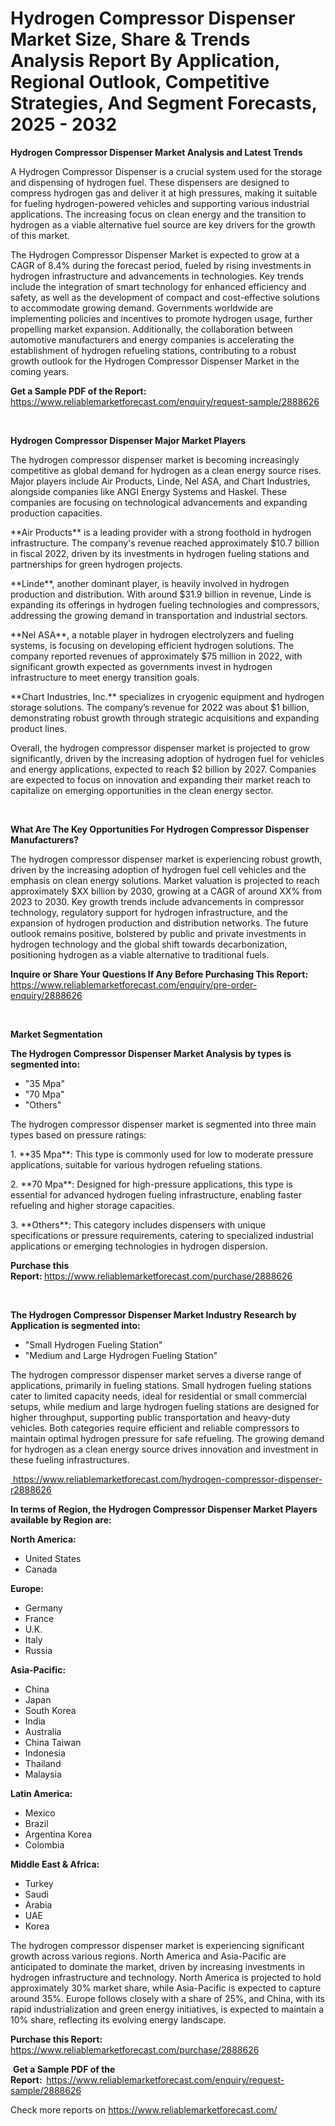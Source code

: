 <p><h1>Hydrogen Compressor Dispenser Market Size, Share & Trends Analysis Report By Application, Regional Outlook, Competitive Strategies, And Segment Forecasts, 2025 - 2032</h1></p><p><strong>Hydrogen Compressor Dispenser Market Analysis and Latest Trends</strong></p>
<p><p>A Hydrogen Compressor Dispenser is a crucial system used for the storage and dispensing of hydrogen fuel. These dispensers are designed to compress hydrogen gas and deliver it at high pressures, making it suitable for fueling hydrogen-powered vehicles and supporting various industrial applications. The increasing focus on clean energy and the transition to hydrogen as a viable alternative fuel source are key drivers for the growth of this market.</p><p>The Hydrogen Compressor Dispenser Market is expected to grow at a CAGR of 8.4% during the forecast period, fueled by rising investments in hydrogen infrastructure and advancements in technologies. Key trends include the integration of smart technology for enhanced efficiency and safety, as well as the development of compact and cost-effective solutions to accommodate growing demand. Governments worldwide are implementing policies and incentives to promote hydrogen usage, further propelling market expansion. Additionally, the collaboration between automotive manufacturers and energy companies is accelerating the establishment of hydrogen refueling stations, contributing to a robust growth outlook for the Hydrogen Compressor Dispenser Market in the coming years.</p></p>
<p><strong>Get a Sample PDF of the Report:&nbsp;</strong> <a href="https://www.reliablemarketforecast.com/enquiry/request-sample/2888626?utm_campaign=3275&utm_medium=2&utm_source=Github&utm_content=ia&utm_term=14032025&utm_id=hydrogen-compressor-dispenser">https://www.reliablemarketforecast.com/enquiry/request-sample/2888626</a></p>
<p>&nbsp;</p>
<p><strong>Hydrogen Compressor Dispenser Major Market Players</strong></p>
<p><p>The hydrogen compressor dispenser market is becoming increasingly competitive as global demand for hydrogen as a clean energy source rises. Major players include Air Products, Linde, Nel ASA, and Chart Industries, alongside companies like ANGI Energy Systems and Haskel. These companies are focusing on technological advancements and expanding production capacities.</p><p>**Air Products** is a leading provider with a strong foothold in hydrogen infrastructure. The company's revenue reached approximately $10.7 billion in fiscal 2022, driven by its investments in hydrogen fueling stations and partnerships for green hydrogen projects.</p><p>**Linde**, another dominant player, is heavily involved in hydrogen production and distribution. With around $31.9 billion in revenue, Linde is expanding its offerings in hydrogen fueling technologies and compressors, addressing the growing demand in transportation and industrial sectors.</p><p>**Nel ASA**, a notable player in hydrogen electrolyzers and fueling systems, is focusing on developing efficient hydrogen solutions. The company reported revenues of approximately $75 million in 2022, with significant growth expected as governments invest in hydrogen infrastructure to meet energy transition goals.</p><p>**Chart Industries, Inc.** specializes in cryogenic equipment and hydrogen storage solutions. The company’s revenue for 2022 was about $1 billion, demonstrating robust growth through strategic acquisitions and expanding product lines. </p><p>Overall, the hydrogen compressor dispenser market is projected to grow significantly, driven by the increasing adoption of hydrogen fuel for vehicles and energy applications, expected to reach $2 billion by 2027. Companies are expected to focus on innovation and expanding their market reach to capitalize on emerging opportunities in the clean energy sector.</p></p>
<p>&nbsp;</p>
<p><strong>What Are The Key Opportunities For Hydrogen Compressor Dispenser Manufacturers?</strong></p>
<p><p>The hydrogen compressor dispenser market is experiencing robust growth, driven by the increasing adoption of hydrogen fuel cell vehicles and the emphasis on clean energy solutions. Market valuation is projected to reach approximately $XX billion by 2030, growing at a CAGR of around XX% from 2023 to 2030. Key growth trends include advancements in compressor technology, regulatory support for hydrogen infrastructure, and the expansion of hydrogen production and distribution networks. The future outlook remains positive, bolstered by public and private investments in hydrogen technology and the global shift towards decarbonization, positioning hydrogen as a viable alternative to traditional fuels.</p></p>
<p><strong>Inquire or Share Your Questions If Any Before Purchasing This Report:</strong> <a href="https://www.reliablemarketforecast.com/enquiry/pre-order-enquiry/2888626?utm_campaign=3275&utm_medium=2&utm_source=Github&utm_content=ia&utm_term=14032025&utm_id=hydrogen-compressor-dispenser">https://www.reliablemarketforecast.com/enquiry/pre-order-enquiry/2888626</a></p>
<p>&nbsp;</p>
<p><strong>Market Segmentation</strong></p>
<p><strong>The Hydrogen Compressor Dispenser Market Analysis by types is segmented into:</strong></p>
<p><ul><li>"35 Mpa"</li><li>"70 Mpa"</li><li>"Others"</li></ul></p>
<p><p>The hydrogen compressor dispenser market is segmented into three main types based on pressure ratings: </p><p>1. **35 Mpa**: This type is commonly used for low to moderate pressure applications, suitable for various hydrogen refueling stations.</p><p>2. **70 Mpa**: Designed for high-pressure applications, this type is essential for advanced hydrogen fueling infrastructure, enabling faster refueling and higher storage capacities.</p><p>3. **Others**: This category includes dispensers with unique specifications or pressure requirements, catering to specialized industrial applications or emerging technologies in hydrogen dispersion.</p></p>
<p><strong>Purchase this Report:&nbsp;</strong><a href="https://www.reliablemarketforecast.com/purchase/2888626?utm_campaign=3275&utm_medium=2&utm_source=Github&utm_content=ia&utm_term=14032025&utm_id=hydrogen-compressor-dispenser">https://www.reliablemarketforecast.com/purchase/2888626</a></p>
<p>&nbsp;</p>
<p><strong>The Hydrogen Compressor Dispenser Market Industry Research by Application is segmented into:</strong></p>
<p><ul><li>"Small Hydrogen Fueling Station"</li><li>"Medium and Large Hydrogen Fueling Station"</li></ul></p>
<p><p>The hydrogen compressor dispenser market serves a diverse range of applications, primarily in fueling stations. Small hydrogen fueling stations cater to limited capacity needs, ideal for residential or small commercial setups, while medium and large hydrogen fueling stations are designed for higher throughput, supporting public transportation and heavy-duty vehicles. Both categories require efficient and reliable compressors to maintain optimal hydrogen pressure for safe refueling. The growing demand for hydrogen as a clean energy source drives innovation and investment in these fueling infrastructures.</p></p>
<p><a href="https://www.reliablemarketforecast.com/hydrogen-compressor-dispenser-r2888626?utm_campaign=3275&utm_medium=2&utm_source=Github&utm_content=ia&utm_term=14032025&utm_id=hydrogen-compressor-dispenser">&nbsp;https://www.reliablemarketforecast.com/hydrogen-compressor-dispenser-r2888626</a></p>
<p><strong>In terms of Region, the Hydrogen Compressor Dispenser Market Players available by Region are:</strong></p>
<p>
    <p> <strong> North America: </strong>
        <ul>
            <li>United States</li>
            <li>Canada</li>
        </ul>
        </p> 
    <p> <strong> Europe: </strong>
        <ul>
            <li>Germany</li>
            <li>France</li>
            <li>U.K.</li>
            <li>Italy</li>
            <li>Russia</li>
        </ul>
        </p> 
    <p> <strong> Asia-Pacific: </strong>
        <ul>
            <li>China</li>
            <li>Japan</li>
            <li>South Korea</li>
            <li>India</li>
            <li>Australia</li>
            <li>China Taiwan</li>
            <li>Indonesia</li>
            <li>Thailand</li>
            <li>Malaysia</li>
        </ul>
        </p> 
    <p> <strong> Latin America: </strong>
        <ul>
            <li>Mexico</li>
            <li>Brazil</li>
            <li>Argentina Korea</li>
            <li>Colombia</li>
        </ul>
        </p> 
    <p> <strong> Middle East & Africa: </strong>
        <ul>
            <li>Turkey</li>
            <li>Saudi</li>
            <li>Arabia</li>
            <li>UAE</li>
            <li>Korea</li>
        </ul>
    </p>
    </p>
<p><p>The hydrogen compressor dispenser market is experiencing significant growth across various regions. North America and Asia-Pacific are anticipated to dominate the market, driven by increasing investments in hydrogen infrastructure and technology. North America is projected to hold approximately 30% market share, while Asia-Pacific is expected to capture around 35%. Europe follows closely with a share of 25%, and China, with its rapid industrialization and green energy initiatives, is expected to maintain a 10% share, reflecting its evolving energy landscape.</p></p>
<p><strong>Purchase this Report: </strong><a href="https://www.reliablemarketforecast.com/purchase/2888626?utm_campaign=3275&utm_medium=2&utm_source=Github&utm_content=ia&utm_term=14032025&utm_id=hydrogen-compressor-dispenser">https://www.reliablemarketforecast.com/purchase/2888626</a></p>
<p>&nbsp;<strong>Get a Sample PDF of the Report:&nbsp;&nbsp;</strong><a href="https://www.reliablemarketforecast.com/enquiry/request-sample/2888626?utm_campaign=3275&utm_medium=2&utm_source=Github&utm_content=ia&utm_term=14032025&utm_id=hydrogen-compressor-dispenser">https://www.reliablemarketforecast.com/enquiry/request-sample/2888626</a></p>
<p><strong></strong></p>
<p>Check more reports on <a href="https://www.reliablemarketforecast.com/?utm_campaign=3275&utm_medium=2&utm_source=Github&utm_content=ia&utm_term=14032025&utm_id=hydrogen-compressor-dispenser">https://www.reliablemarketforecast.com/</a></p>